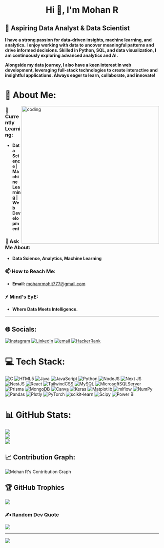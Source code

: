 <h1 align="center">Hi 👋, I'm Mohan R</h1>
<h2 align="left">🚀 Aspiring Data Analyst & Data Scientist</h2>

<p align="left"><strong>
I have a strong passion for data-driven insights, machine learning, and analytics. I enjoy working with data to uncover meaningful patterns and drive informed decisions. Skilled in Python, SQL, and data visualization, I am continuously exploring advanced analytics and AI. 

Alongside my data journey, I also have a keen interest in web development, leveraging full-stack technologies to create interactive and insightful applications. Always eager to learn, collaborate, and innovate!
</strong></p>

# 💫 About Me:

<img align="right" alt="coding" width="450" src="https://camo.githubusercontent.com/2366b34bb903c09617990fb5fff4622f3e941349e846ddb7e73df872a9d21233/68747470733a2f2f63646e2e6472696262626c652e636f6d2f75736572732f3733303730332f73637265656e73686f74732f363538313234332f6176656e746f2e676966">

### 🌱 Currently Learning:
- **Data Science | Machine Learning | Web Development**

### 💬 Ask Me About:
- **Data Science, Analytics, Machine Learning**

### 📫 How to Reach Me:
- **Email:** mohanrmohit777@gmail.com

### ⚡ Mind's EyE:
- **Where Data Meets Intelligence.**

---

## 🌐 Socials:
[![Instagram](https://img.shields.io/badge/Instagram-%23E4405F.svg?logo=Instagram&logoColor=white)](https://instagram.com/_daredevil_2004) [![LinkedIn](https://img.shields.io/badge/LinkedIn-%230077B5.svg?logo=linkedin&logoColor=white)](https://linkedin.com/in/mohan-r-8150b7326) [![email](https://img.shields.io/badge/Email-D14836?logo=gmail&logoColor=white)](mailto:Mohanrmohit777@gmail.com) [![HackerRank](https://img.shields.io/badge/HackerRank-2EC866?logo=hackerrank&logoColor=black)](https://www.hackerrank.com/profile/mohanrmohit777)


# 💻 Tech Stack:
![C](https://img.shields.io/badge/c-%2300599C.svg?style=for-the-badge&logo=c&logoColor=white) ![HTML5](https://img.shields.io/badge/html5-%23E34F26.svg?style=for-the-badge&logo=html5&logoColor=white) ![Java](https://img.shields.io/badge/java-%23ED8B00.svg?style=for-the-badge&logo=openjdk&logoColor=white) ![JavaScript](https://img.shields.io/badge/javascript-%23323330.svg?style=for-the-badge&logo=javascript&logoColor=%23F7DF1E) ![Python](https://img.shields.io/badge/python-3670A0?style=for-the-badge&logo=python&logoColor=ffdd54) ![NodeJS](https://img.shields.io/badge/node.js-6DA55F?style=for-the-badge&logo=node.js&logoColor=white) ![Next JS](https://img.shields.io/badge/Next-black?style=for-the-badge&logo=next.js&logoColor=white) ![NestJS](https://img.shields.io/badge/nestjs-%23E0234E.svg?style=for-the-badge&logo=nestjs&logoColor=white) ![React](https://img.shields.io/badge/react-%2320232a.svg?style=for-the-badge&logo=react&logoColor=%2361DAFB) ![TailwindCSS](https://img.shields.io/badge/tailwindcss-%2338B2AC.svg?style=for-the-badge&logo=tailwind-css&logoColor=white) ![MySQL](https://img.shields.io/badge/mysql-4479A1.svg?style=for-the-badge&logo=mysql&logoColor=white) ![MicrosoftSQLServer](https://img.shields.io/badge/Microsoft%20SQL%20Server-CC2927?style=for-the-badge&logo=microsoft%20sql%20server&logoColor=white) ![Prisma](https://img.shields.io/badge/Prisma-3982CE?style=for-the-badge&logo=Prisma&logoColor=white) ![MongoDB](https://img.shields.io/badge/MongoDB-%234ea94b.svg?style=for-the-badge&logo=mongodb&logoColor=white) ![Canva](https://img.shields.io/badge/Canva-%2300C4CC.svg?style=for-the-badge&logo=Canva&logoColor=white) ![Keras](https://img.shields.io/badge/Keras-%23D00000.svg?style=for-the-badge&logo=Keras&logoColor=white) ![Matplotlib](https://img.shields.io/badge/Matplotlib-%23ffffff.svg?style=for-the-badge&logo=Matplotlib&logoColor=black) ![mlflow](https://img.shields.io/badge/mlflow-%23d9ead3.svg?style=for-the-badge&logo=numpy&logoColor=blue) ![NumPy](https://img.shields.io/badge/numpy-%23013243.svg?style=for-the-badge&logo=numpy&logoColor=white) ![Pandas](https://img.shields.io/badge/pandas-%23150458.svg?style=for-the-badge&logo=pandas&logoColor=white) ![Plotly](https://img.shields.io/badge/Plotly-%233F4F75.svg?style=for-the-badge&logo=plotly&logoColor=white) ![PyTorch](https://img.shields.io/badge/PyTorch-%23EE4C2C.svg?style=for-the-badge&logo=PyTorch&logoColor=white) ![scikit-learn](https://img.shields.io/badge/scikit--learn-%23F7931E.svg?style=for-the-badge&logo=scikit-learn&logoColor=white) ![Scipy](https://img.shields.io/badge/SciPy-%230C55A5.svg?style=for-the-badge&logo=scipy&logoColor=%white) ![Power BI](https://img.shields.io/badge/Power%20BI-F2C811?style=for-the-badge&logo=power-bi&logoColor=black)

# 📊 GitHub Stats:
![](https://github-readme-stats.vercel.app/api?username=mohanr007&theme=chartreuse-dark&hide_border=false&include_all_commits=true&count_private=true)<br/>
![](https://github-readme-streak-stats.herokuapp.com/?user=mohanr007&theme=chartreuse-dark&hide_border=false)<br/>
![](https://github-readme-stats.vercel.app/api/top-langs/?username=mohanr007&theme=chartreuse-dark&hide_border=false&include_all_commits=true&count_private=true&layout=compact)


## 📈 Contribution Graph:
![Mohan R's Contribution Graph](https://github-readme-activity-graph.vercel.app/graph?username=mohanr007&theme=high-contrast&custom_title=Contribution%20Graph&line=3AD354)

## 🏆 GitHub Trophies
![](https://github-profile-trophy.vercel.app/?username=mohanr007&theme=radical&no-frame=false&no-bg=false&margin-w=4)

### ✍️ Random Dev Quote
![](https://quotes-github-readme.vercel.app/api?type=horizontal&theme=dark)

---
[![](https://visitcount.itsvg.in/api?id=mohanr007&icon=0&color=4)](https://visitcount.itsvg.in)


